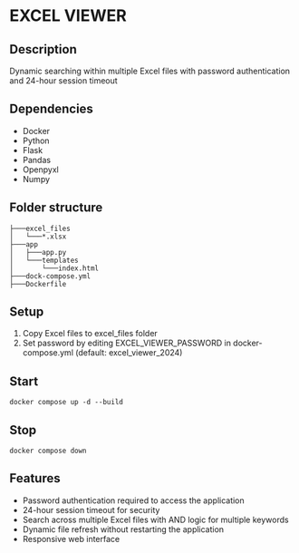 # EXCEL VIEWER
## Description
Dynamic searching within multiple Excel files with password authentication and 24-hour session timeout
## Dependencies
- Docker
- Python
- Flask
- Pandas
- Openpyxl
- Numpy
## Folder structure
```
├───excel_files
│   └───*.xlsx
├───app
│   ├───app.py
│   └───templates
│       └───index.html
├───dock-compose.yml
├───Dockerfile
```
## Setup
1. Copy Excel files to excel_files folder
2. Set password by editing EXCEL_VIEWER_PASSWORD in docker-compose.yml (default: excel_viewer_2024)

## Start
```shell
docker compose up -d --build
```
## Stop
```shell
docker compose down
```

## Features
- Password authentication required to access the application
- 24-hour session timeout for security
- Search across multiple Excel files with AND logic for multiple keywords
- Dynamic file refresh without restarting the application
- Responsive web interface